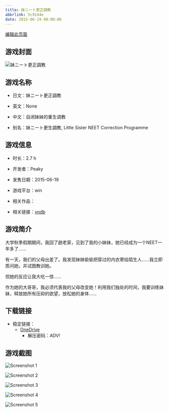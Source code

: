 ```yaml
---
title: 妹ニート更正調教
abbrlink: 5c9144e
date: 2015-06-19 00:00:00
---
```

[编辑此页面](https://github.com/ACG-3/ADV3-source/blob/main/source/_posts/games/%E5%A6%B9%E3%83%8B%E3%83%BC%E3%83%88%E6%9B%B4%E6%AD%A3%E8%AA%BF%E6%95%99.md)

## 游戏封面

![妹ニート更正調教](https://pan.timero.xyz/d/onedrive/img_lib_001/%E5%A6%B9%E3%83%8B%E3%83%BC%E3%83%88%E6%9B%B4%E6%AD%A3%E8%AA%BF%E6%95%99_cover.avif)


## 游戏名称

- 日文：妹ニート更正調教
- 英文：None
- 中文：自闭妹妹的重生调教

- 别名：妹ニート更生調教, Little Sister NEET Correction Programme


## 游戏信息

- 时长：2.7 h
- 开发者：Peaky
- 发售日期：2015-06-19
- 游戏平台：win
- 相关作品：

- 相关链接：[vndb](https://vndb.org/v17691)


## 游戏简介

大学秋季假期期间，我回了趟老家，见到了我的小妹妹，她已经成为一个NEET一年多了......

有一天，我们的父母出差了。我发现妹妹偷偷把穿过的内衣寄给陌生人......我立即质问她，并试图教训她。

但她的反应让我大吃一惊......

作为她的大哥哥，我必须代表我的父母改变她！利用我们独处的时间，我要训练妹妹，释放她所有压抑的欲望，放松她的身体......




## 下载链接

- 稳定链接：
    - [OneDrive](https://pan.timero.xyz/onedrive/adv_lib_001/%E5%A6%B9%E3%83%8B%E3%83%BC%E3%83%88%E6%9B%B4%E6%AD%A3%E8%AA%BF%E6%95%99)
        - 解压密码：ADV!



## 游戏截图


![Screenshot 1](https://pan.timero.xyz/d/onedrive/img_lib_001/%E5%A6%B9%E3%83%8B%E3%83%BC%E3%83%88%E6%9B%B4%E6%AD%A3%E8%AA%BF%E6%95%99_Screenshot_1.avif)

![Screenshot 2](https://pan.timero.xyz/d/onedrive/img_lib_001/%E5%A6%B9%E3%83%8B%E3%83%BC%E3%83%88%E6%9B%B4%E6%AD%A3%E8%AA%BF%E6%95%99_Screenshot_2.avif)

![Screenshot 3](https://pan.timero.xyz/d/onedrive/img_lib_001/%E5%A6%B9%E3%83%8B%E3%83%BC%E3%83%88%E6%9B%B4%E6%AD%A3%E8%AA%BF%E6%95%99_Screenshot_3.avif)

![Screenshot 4](https://pan.timero.xyz/d/onedrive/img_lib_001/%E5%A6%B9%E3%83%8B%E3%83%BC%E3%83%88%E6%9B%B4%E6%AD%A3%E8%AA%BF%E6%95%99_Screenshot_4.avif)

![Screenshot 5](https://pan.timero.xyz/d/onedrive/img_lib_001/%E5%A6%B9%E3%83%8B%E3%83%BC%E3%83%88%E6%9B%B4%E6%AD%A3%E8%AA%BF%E6%95%99_Screenshot_5.avif)


